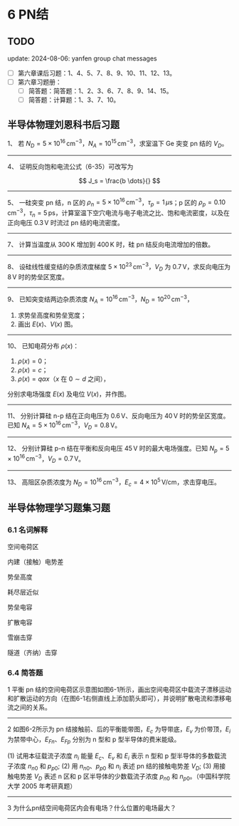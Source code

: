 # 6 PN结

## TODO

update: 2024-08-06: yanfen group chat messages

* [ ] 第六章课后习题：1、4、5、7、8、9、10、11、12、13。
* [ ] 第六章习题册：
  * [ ] 简答题：简答题：1、2、3、6、7、8、9、14、15。
  * [ ] 简答题：计算题：1、3、7、10。

## 半导体物理刘恩科书后习题

1、 若 $N_D = 5 \times 10^{16} \, \mathrm{cm}^{-3}$，$N_A = 10^{15} \, \mathrm{cm}^{-3}$，求室温下 Ge 突变 pn 结的 $V_D$。

---

4、 证明反向饱和电流公式（6-35）可改写为

$$
J_s = \frac{b \dots}{}
$$

---

5、 一硅突变 pn 结，n 区的 $\rho_n = 5 \times 10^{16} \, \mathrm{cm}^{-3}$，$\tau_p = 1 \, \mu \mathrm{s}$；p 区的 $\rho_p = 0.10 \, \mathrm{cm}^{-3}$，$\tau_n = 5 \, \mathrm{ps}$，计算室温下空穴电流与电子电流之比、饱和电流密度，以及在正向电压 $0.3 \, \mathrm{V}$ 时流过 pn 结的电流密度。

---

7、 计算当温度从 $300 \, \mathrm{K}$ 增加到 $400 \, \mathrm{K}$ 时，硅 pn 结反向电流增加的倍数。

---

8、 设硅线性缓变结的杂质浓度梯度 $5 \times 10^{23} \, \mathrm{cm}^{-3}$，$V_D$ 为 $0.7 \, \mathrm{V}$，求反向电压为 $8 \, \mathrm{V}$ 时的势垒区宽度。

---

9、 已知突变结两边杂质浓度 $N_A = 10^{16} \, \mathrm{cm}^{-3}$，$N_D = 10^{20} \, \mathrm{cm}^{-3}$，

1. 求势垒高度和势垒宽度；
2. 画出 $E(x)$、$V(x)$ 图。

---

10、 已知电荷分布 $\rho(x)$：

1. $\rho(x) = 0$；
2. $\rho(x) = c$；
3. $\rho(x) = q \alpha x$（$x$ 在 $0 \sim d$ 之间），

分别求电场强度 $E(x)$ 及电位 $V(x)$，并作图。

---

11、 分别计算硅 n-p 结在正向电压为 $0.6 \, \mathrm{V}$、反向电压为 $40 \, \mathrm{V}$ 时的势垒区宽度。已知 $N_A = 5 \times 10^{16} \, \mathrm{cm}^{-3}$，$V_D = 0.8 \, \mathrm{V}$。

---

12、 分别计算硅 p-n 结在平衡和反向电压 $45 \, \mathrm{V}$ 时的最大电场强度。已知 $N_p = 5 \times 10^{16} \, \mathrm{cm}^{-3}$，$V_D = 0.7 \, \mathrm{V}$。

---

13、 高阻区杂质浓度为 $N_D = 10^{16} \, \mathrm{cm}^{-3}$，$E_c = 4 \times 10^5 \, \mathrm{V/cm}$，求击穿电压。

## 半导体物理学习题集习题

### 6.1 名词解释

空间电荷区

内建（接触）电势差

势垒高度

耗尽层近似

势垒电容

扩散电容

雪崩击穿

隧道（齐纳）击穿

### 6.4 简答题

1 平衡 pn 结的空间电荷区示意图如图6-1所示，画出空间电荷区中载流子漂移运动和扩散运动的方向（在图6-1右侧直线上添加箭头即可），并说明扩散电流和漂移电流之间的关系。

---

2 如图6-2所示为 pn 结接触前、后的平衡能带图，$E_c$ 为导带底，$E_v$ 为价带顶，$E_i$ 为禁带中心，$E_{Fn}$、$E_{Fp}$ 分别为 n 型和 p 型半导体的费米能级。

(1) 试用本征载流子浓度 $n_i$ 能量 $E_c$、$E_v$ 和 $E_i$ 表示 n 型和 p 型半导体的多数载流子浓度 $n_{n0}$ 和 $p_{p0}$;
(2) 用 $n_{n0}$、$p_{p0}$ 和 $n_i$ 表述 pn 结的接触电势差 $V_D$;
(3) 用接触电势差 $V_D$ 表述 n 区和 p 区半导体的少数载流子浓度 $p_{n0}$ 和 $n_{p0}$。（中国科学院大学 2005 年考研真题）

---

3 为什么pn结空间电荷区内会有电场？什么位置的电场最大？

---
